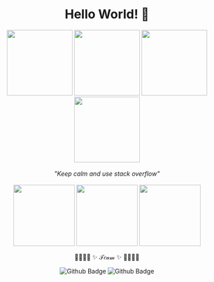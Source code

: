 <div align="center">

  # Hello World! 👋 
  <img src="https://thumbs.gfycat.com/ImportantDesertedDavidstiger-max-1mb.gif" height="150" />
  <img src="https://64.media.tumblr.com/67954a9a19908e0b06fe08b963ae79cc/tumblr_ov273eSgNd1r2pp2to1_400.gifv" height="150" />
  <img src="https://68.media.tumblr.com/a3fd2363d4983d2ecad7fcd3fc495cdb/tumblr_nzvdibMPH81qkejxno1_250.gif" height="150" />
  <img src="http://giphygifs.s3.amazonaws.com/media/7kn27lnYSAE9O/giphy.gif" height="150" />
  <br><br>
  <i>"Keep calm and use stack overflow"</i>
  <br><br>
  <img src="https://c.tenor.com/p_YWrWeyHMkAAAAC/beaker-muppet.gif" height="140" />
  <img src="https://c.tenor.com/p_YWrWeyHMkAAAAC/beaker-muppet.gif" height="140" />
  <img src="https://c.tenor.com/p_YWrWeyHMkAAAAC/beaker-muppet.gif" height="140" />
  <p>🌹🌼🌷🌻  ✨ 𝒯𝑒𝒶𝓂 ✨  🌹🌼🌷🌻</p>  
  
  ![Github Badge](https://img.shields.io/badge/-@GiZambanini-24292e?style=flat&logo=Github&logoColor=white&link=https://github.com/gi-m-zambanini)
  ![Github Badge](https://img.shields.io/badge/-@Isabela-24292e?style=flat&logo=Github&logoColor=white&link=https://github.com/Isabela-CP)
  
  
</div>



<!---### Last Work: [click here😉](https://milofi.netlify.app/)
https://tenor.com/view/chis-sweet-home-cat-keyboard-typing-anime-gif-7358454

milenafs/milenafs is a ✨ special ✨ repository because its `README.md` (this file) appears on your GitHub profile.
You can click the Preview link to take a look at your changes.
--->
